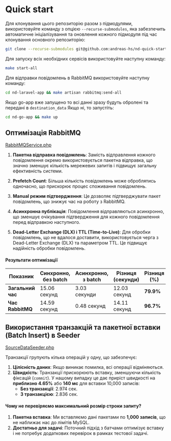 # Quick start

Для клонування цього репозиторію разом з підмодулями, використовуйте команду з опцією `--recurse-submodules`, яка
забезпечить автоматичне ініціалізування та оновлення кожного підмодуля під час клонування основного репозиторію:

```bash
git clone --recurse-submodules git@github.com:andreas-hs/nd-quick-start.git
```

Для запуску всіх необхідних сервісів використовуйте наступну команду:

```bash
make start-all
```

Для відправки повідомлень в RabbitMQ використовуйте наступну команду:

```bash
cd nd-laravel-app && make artisan rabbitmq:send-all
```

Якщо go-app вже запущено то всі данні зразу будуть обролені та передані в `destination_data`
Якщо ні, то запустіть:

```bash
cd nd-go-app && make up
```

## Оптимізація RabbitMQ

[RabbitMQService.php](nd-laravel-app/app/Services/RabbitMQService.php)

1. **Пакетна відправка повідомлень**: Замість відправлення кожного повідомлення окремо використовується пакетна
   відправка, що значно зменшує кількість мережевих запитів і підвищує загальну ефективність системи.

2. **Prefetch Count**: Більша кількість повідомлень може оброблятись одночасно, що прискорює процес споживання
   повідомлень.

3. **Manual режим підтвердження**: Це дозволяє підтверджувати пакет повідомлень, що знижує час на роботу з RabbitMQ.

4. **Асинхронна публікація**: Повідомлення відправляються асинхронно, що зменшує очікування підтвердження для кожного
   повідомлення перед відправкою наступного.

5. **Dead-Letter Exchange (DLX) і TTL (Time-to-Live)**: Для обробки повідомлень, що не вдалося доставити,
   використовується черга з Dead-Letter Exchange (DLX) та параметром TTL. Це підвищує надійність обробки повідомлень.

#### Результати оптимізації

| Показник          | Синхронно, без batch | Асинхронно, з batch | Різниця (секунди) | Різниця (%) |
|-------------------|----------------------|---------------------|-------------------|-------------|
| **Загальний час** | 15.06 секунд         | 3.03 секунди        | 12.03 секунд      | **79.9%**   |
| **Час RabbitMQ**  | 14.59 секунд         | 0.48 секунд         | 14.11 секунд      | **96.7%**   |

## Використання транзакцій та пакетної вставки (Batch Insert) в Seeder

[SourceDataSeeder.php](nd-laravel-app/database/seeders/SourceDataSeeder.php)

Транзакції групують кілька операцій у одну, що забезпечує:

1. **Цілісність даних**: Якщо виникає помилка, всі операції відміняються.
2. **Швидкість**: Транзакції прискорюють вставку, зменшуючи кількість фіксацій (`commit`). У нашому випадку це дає
   приріст швидкості на **приблизно 4.65%** або **140 мс** для вставки 10,000 записів:
    - **Без транзакції**: 2.974 сек.
    - **З транзакцією**: 2.836 сек.

#### Чому не перевіряємо максимальний розмір строки запиту?

1. **Пакетна вставка**: Ми вставляємо дані пакетами по **1,000 записів**, що не наближає нас до лімітів MySQL.
2. **Достатньо для задачі**: Поточний підхід з батчами оптимізує вставку і не потребує додаткових перевірок в рамках
   тестової задачі.
